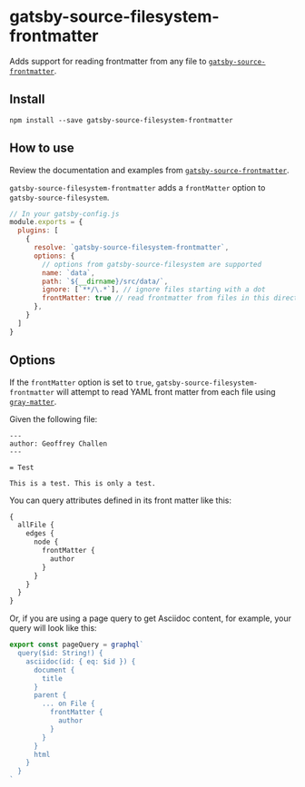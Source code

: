 # gatsby-source-filesystem-frontmatter

Adds support for reading frontmatter from any file to
[`gatsby-source-frontmatter`](https://www.gatsbyjs.org/packages/gatsby-source-filesystem/).

## Install

`npm install --save gatsby-source-filesystem-frontmatter`

## How to use

Review the documentation and examples from
[`gatsby-source-frontmatter`](https://www.gatsbyjs.org/packages/gatsby-source-filesystem/).

`gatsby-source-filesystem-frontmatter` adds a `frontMatter` option to
`gatsby-source-filesystem`.

```javascript
// In your gatsby-config.js
module.exports = {
  plugins: [
    {
      resolve: `gatsby-source-filesystem-frontmatter`,
      options: {
        // options from gatsby-source-filesystem are supported
        name: `data`,
        path: `${__dirname}/src/data/`,
        ignore: [`**/\.*`], // ignore files starting with a dot
        frontMatter: true // read frontmatter from files in this directory
      },
    }
  ]
}
```

## Options

If the `frontMatter` option is set to `true`,
`gatsby-source-filesystem-frontmatter` will attempt to read YAML front matter
from each file using [`gray-matter`](https://www.npmjs.com/package/gray-matter).

Given the following file:

```asciidoc
---
author: Geoffrey Challen
---

= Test

This is a test. This is only a test.
```

You can query attributes defined in its front matter like this:

```graphql
{
  allFile {
    edges {
      node {
        frontMatter {
          author
        }
      }
    }
  }
}
```

Or, if you are using a page query to get Asciidoc content, for example, your
query will look like this:

```js
export const pageQuery = graphql`
  query($id: String!) {
    asciidoc(id: { eq: $id }) {
      document {
        title
      }
      parent {
        ... on File {
          frontMatter {
            author
          }
        }
      }
      html
    }
  }
`
```
